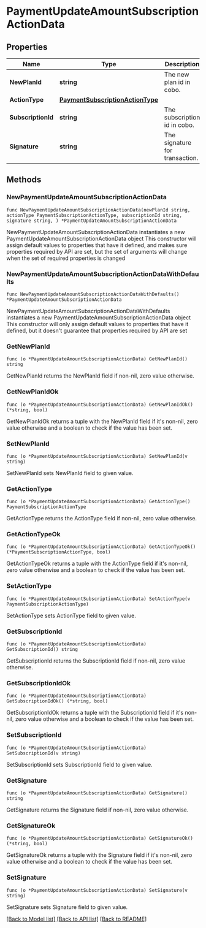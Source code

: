 # PaymentUpdateAmountSubscriptionActionData

## Properties

Name | Type | Description | Notes
------------ | ------------- | ------------- | -------------
**NewPlanId** | **string** | The new plan id in cobo. | 
**ActionType** | [**PaymentSubscriptionActionType**](PaymentSubscriptionActionType.md) |  | 
**SubscriptionId** | **string** | The subscription id in cobo. | 
**Signature** | **string** | The signature for transaction. | 

## Methods

### NewPaymentUpdateAmountSubscriptionActionData

`func NewPaymentUpdateAmountSubscriptionActionData(newPlanId string, actionType PaymentSubscriptionActionType, subscriptionId string, signature string, ) *PaymentUpdateAmountSubscriptionActionData`

NewPaymentUpdateAmountSubscriptionActionData instantiates a new PaymentUpdateAmountSubscriptionActionData object
This constructor will assign default values to properties that have it defined,
and makes sure properties required by API are set, but the set of arguments
will change when the set of required properties is changed

### NewPaymentUpdateAmountSubscriptionActionDataWithDefaults

`func NewPaymentUpdateAmountSubscriptionActionDataWithDefaults() *PaymentUpdateAmountSubscriptionActionData`

NewPaymentUpdateAmountSubscriptionActionDataWithDefaults instantiates a new PaymentUpdateAmountSubscriptionActionData object
This constructor will only assign default values to properties that have it defined,
but it doesn't guarantee that properties required by API are set

### GetNewPlanId

`func (o *PaymentUpdateAmountSubscriptionActionData) GetNewPlanId() string`

GetNewPlanId returns the NewPlanId field if non-nil, zero value otherwise.

### GetNewPlanIdOk

`func (o *PaymentUpdateAmountSubscriptionActionData) GetNewPlanIdOk() (*string, bool)`

GetNewPlanIdOk returns a tuple with the NewPlanId field if it's non-nil, zero value otherwise
and a boolean to check if the value has been set.

### SetNewPlanId

`func (o *PaymentUpdateAmountSubscriptionActionData) SetNewPlanId(v string)`

SetNewPlanId sets NewPlanId field to given value.


### GetActionType

`func (o *PaymentUpdateAmountSubscriptionActionData) GetActionType() PaymentSubscriptionActionType`

GetActionType returns the ActionType field if non-nil, zero value otherwise.

### GetActionTypeOk

`func (o *PaymentUpdateAmountSubscriptionActionData) GetActionTypeOk() (*PaymentSubscriptionActionType, bool)`

GetActionTypeOk returns a tuple with the ActionType field if it's non-nil, zero value otherwise
and a boolean to check if the value has been set.

### SetActionType

`func (o *PaymentUpdateAmountSubscriptionActionData) SetActionType(v PaymentSubscriptionActionType)`

SetActionType sets ActionType field to given value.


### GetSubscriptionId

`func (o *PaymentUpdateAmountSubscriptionActionData) GetSubscriptionId() string`

GetSubscriptionId returns the SubscriptionId field if non-nil, zero value otherwise.

### GetSubscriptionIdOk

`func (o *PaymentUpdateAmountSubscriptionActionData) GetSubscriptionIdOk() (*string, bool)`

GetSubscriptionIdOk returns a tuple with the SubscriptionId field if it's non-nil, zero value otherwise
and a boolean to check if the value has been set.

### SetSubscriptionId

`func (o *PaymentUpdateAmountSubscriptionActionData) SetSubscriptionId(v string)`

SetSubscriptionId sets SubscriptionId field to given value.


### GetSignature

`func (o *PaymentUpdateAmountSubscriptionActionData) GetSignature() string`

GetSignature returns the Signature field if non-nil, zero value otherwise.

### GetSignatureOk

`func (o *PaymentUpdateAmountSubscriptionActionData) GetSignatureOk() (*string, bool)`

GetSignatureOk returns a tuple with the Signature field if it's non-nil, zero value otherwise
and a boolean to check if the value has been set.

### SetSignature

`func (o *PaymentUpdateAmountSubscriptionActionData) SetSignature(v string)`

SetSignature sets Signature field to given value.



[[Back to Model list]](../README.md#documentation-for-models) [[Back to API list]](../README.md#documentation-for-api-endpoints) [[Back to README]](../README.md)


